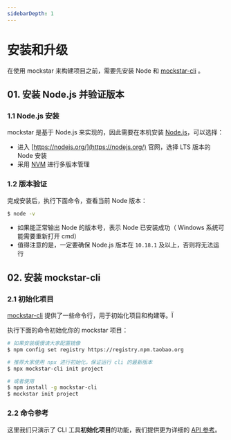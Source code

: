 ```yaml
---
sidebarDepth: 1
---
```


# 安装和升级

在使用 mockstar 来构建项目之前，需要先安装 Node 和 [mockstar-cli](https://www.npmjs.com/package/mockstar-cli) 。

## 01. 安装 Node.js 并验证版本

### 1.1 Node.js 安装

mockstar 是基于 Node.js 来实现的，因此需要在本机安装 [Node.js](https://nodejs.org/)，可以选择：

- 进入 [https://nodejs.org/](https://nodejs.org/) 官网，选择 LTS 版本的 Node 安装
- 采用 [NVM](https://github.com/nvm-sh/nvm) 进行多版本管理

### 1.2 版本验证

完成安装后，执行下面命令，查看当前 Node 版本：

```bash
$ node -v
```

- 如果能正常输出 Node 的版本号，表示 Node 已安装成功（ Windows 系统可能需要重新打开 cmd）
- 值得注意的是，一定要确保 Node.js 版本在 `10.18.1` 及以上，否则将无法运行

## 02. 安装 mockstar-cli

### 2.1 初始化项目

[mockstar-cli](https://www.npmjs.com/package/mockstar-cli) 提供了一些命令行，用于初始化项目和构建等。Ï

执行下面的命令初始化你的 mockstar 项目：

```bash
# 如果安装缓慢请大家配置镜像
$ npm config set registry https://registry.npm.taobao.org

# 推荐大家使用 npx 进行初始化，保证运行 cli 的最新版本
$ npx mockstar-cli init project

# 或者使用
$ npm install -g mockstar-cli
$ mockstar init project
```

### 2.2 命令参考

这里我们只演示了 CLI 工具**初始化项目**的功能，我们提供更为详细的 [API 参考](/tool/mockstar-cli.html)。


